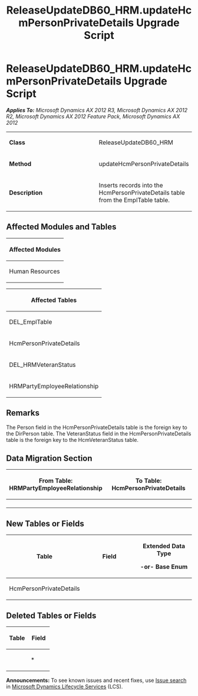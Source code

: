 ﻿---
title: ReleaseUpdateDB60_HRM.updateHcmPersonPrivateDetails Upgrade Script
TOCTitle: ReleaseUpdateDB60_HRM.updateHcmPersonPrivateDetails Upgrade Script
ms:assetid: fbfd7ae9-39ab-24f3-63ff-c89ed9251e5b
ms:mtpsurl: https://msdn.microsoft.com/en-us/library/JJ720097(v=AX.60)
ms:contentKeyID: 49712403
ms.date: 05/18/2015
mtps_version: v=AX.60
---

# ReleaseUpdateDB60\_HRM.updateHcmPersonPrivateDetails Upgrade Script 


_**Applies To:** Microsoft Dynamics AX 2012 R3, Microsoft Dynamics AX 2012 R2, Microsoft Dynamics AX 2012 Feature Pack, Microsoft Dynamics AX 2012_

<table>
<colgroup>
<col style="width: 50%" />
<col style="width: 50%" />
</colgroup>
<tbody>
<tr class="odd">
<td><p><strong>Class</strong></p></td>
<td><p>ReleaseUpdateDB60_HRM</p></td>
</tr>
<tr class="even">
<td><p><strong>Method</strong></p></td>
<td><p>updateHcmPersonPrivateDetails</p></td>
</tr>
<tr class="odd">
<td><p><strong>Description</strong></p></td>
<td><p>Inserts records into the HcmPersonPrivateDetails table from the EmplTable table.</p></td>
</tr>
</tbody>
</table>


## Affected Modules and Tables

<table>
<colgroup>
<col style="width: 100%" />
</colgroup>
<thead>
<tr class="header">
<th><p>Affected Modules</p></th>
</tr>
</thead>
<tbody>
<tr class="odd">
<td><p>Human Resources</p></td>
</tr>
</tbody>
</table>


<table>
<colgroup>
<col style="width: 100%" />
</colgroup>
<thead>
<tr class="header">
<th><p>Affected Tables</p></th>
</tr>
</thead>
<tbody>
<tr class="odd">
<td><p>DEL_EmplTable</p></td>
</tr>
<tr class="even">
<td><p>HcmPersonPrivateDetails</p></td>
</tr>
<tr class="odd">
<td><p>DEL_HRMVeteranStatus</p></td>
</tr>
<tr class="even">
<td><p>HRMPartyEmployeeRelationship</p></td>
</tr>
</tbody>
</table>


## Remarks

The Person field in the HcmPersonPrivateDetails table is the foreign key to the DirPerson table. The VeteranStatus field in the HcmPersonPrivateDetails table is the foreign key to the HcmVeteranStatus table.

## Data Migration Section

<table>
<colgroup>
<col style="width: 50%" />
<col style="width: 50%" />
</colgroup>
<thead>
<tr class="header">
<th><p>From Table: HRMPartyEmployeeRelationship</p></th>
<th><p>To Table: HcmPersonPrivateDetails</p></th>
</tr>
</thead>
<tbody>
<tr class="odd">
<td><p></p></td>
<td><p></p></td>
</tr>
</tbody>
</table>


## New Tables or Fields

<table>
<colgroup>
<col style="width: 33%" />
<col style="width: 33%" />
<col style="width: 33%" />
</colgroup>
<thead>
<tr class="header">
<th><p>Table</p></th>
<th><p>Field</p></th>
<th><p>Extended Data Type</p>
<p>-or- Base Enum</p></th>
</tr>
</thead>
<tbody>
<tr class="odd">
<td><p>HcmPersonPrivateDetails</p></td>
<td><p></p></td>
<td><p></p></td>
</tr>
</tbody>
</table>


## Deleted Tables or Fields

<table>
<colgroup>
<col style="width: 50%" />
<col style="width: 50%" />
</colgroup>
<thead>
<tr class="header">
<th><p>Table</p></th>
<th><p>Field</p></th>
</tr>
</thead>
<tbody>
<tr class="odd">
<td><p></p></td>
<td><p>*</p></td>
</tr>
</tbody>
</table>

  
**Announcements:** To see known issues and recent fixes, use [Issue search](http://go.microsoft.com/fwlink/?linkid=389258) in [Microsoft Dynamics Lifecycle Services](http://go.microsoft.com/fwlink/?linkid=306505) (LCS).

